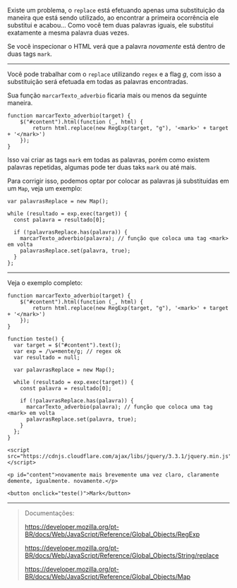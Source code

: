 Existe um problema, o `replace` está efetuando apenas uma substituição da maneira que está sendo utilizado, ao encontrar a primeira ocorrência ele substitui e acabou... Como você tem duas palavras iguais, ele substitui exatamente a mesma palavra duas vezes.

Se você inspecionar o HTML verá que a palavra *novamente* está dentro de duas tags `mark`.


----------

Você pode trabalhar com o `replace` utilizando `regex` e a flag *g*, com isso a substituição será efetuada em todas as palavras encontradas.

Sua função `marcarTexto_adverbio` ficaria mais ou menos da seguinte maneira.

    function marcarTexto_adverbio(target) {
        $("#content").html(function (_, html) {
            return html.replace(new RegExp(target, "g"), '<mark>' + target + '</mark>')
        });
    }

Isso vai criar as tags `mark` em todas as palavras, porém como existem palavras repetidas, algumas pode ter duas taks `mark` ou até mais.

Para corrigir isso, podemos optar por colocar as palavras já substituídas em um `Map`, veja um exemplo:

    var palavrasReplace = new Map();
    
    while (resultado = exp.exec(target)) {
      const palavra = resultado[0];
    
      if (!palavrasReplace.has(palavra)) {
        marcarTexto_adverbio(palavra); // função que coloca uma tag <mark> em volta
        palavrasReplace.set(palavra, true);
      }
    };

----------

Veja o exemplo completo:

<!-- begin snippet: js hide: false console: true babel: false -->

<!-- language: lang-js -->

    function marcarTexto_adverbio(target) {
        $("#content").html(function (_, html) {
            return html.replace(new RegExp(target, "g"), '<mark>' + target + '</mark>')
        });
    }

    function teste() {
      var target = $("#content").text();
      var exp = /\w+mente/g; // regex ok
      var resultado = null;

      var palavrasReplace = new Map();

      while (resultado = exp.exec(target)) {
        const palavra = resultado[0];

        if (!palavrasReplace.has(palavra)) {
          marcarTexto_adverbio(palavra); // função que coloca uma tag <mark> em volta
          palavrasReplace.set(palavra, true);
        }
      };
    }

<!-- language: lang-html -->

    <script src="https://cdnjs.cloudflare.com/ajax/libs/jquery/3.3.1/jquery.min.js"></script>

    <p id="content">novamente mais brevemente uma vez claro, claramente demente, igualmente. novamente.</p>

    <button onclick="teste()">Mark</button>

<!-- end snippet -->


----------

> Documentações:
> 
> https://developer.mozilla.org/pt-BR/docs/Web/JavaScript/Reference/Global_Objects/RegExp
> 
> https://developer.mozilla.org/pt-BR/docs/Web/JavaScript/Reference/Global_Objects/String/replace
> 
> https://developer.mozilla.org/pt-BR/docs/Web/JavaScript/Reference/Global_Objects/Map
